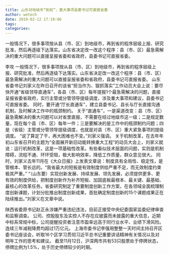 ```yaml
---
title: 山东对地级市“削权”，重大事项县委书记可直报省委
author: wetech
date: 2019-02-12 17:10:06
tags: 
categories: 
---
```

一般情况下，很多事项按从县（市、区）到地级市，再到省的程序层级上报、研究批准，然后再逐级下达落实。山东省决定改一改这个程序：县（市、区）最急需解决的重大问题可以直接呈报省委和省政府，县委书记可直报省委。
<!-- more -->
李攻
一般情况下，很多事项按从县（市、区）到地级市，再到省的程序层级上报、研究批准，然后再逐级下达落实。山东省决定改一改这个程序：县（市、区）最急需解决的重大问题可以直接呈报省委和省政府，县委书记可直报省委。
山东省委书记刘家义在昨日召开的该省“担当作为、狠抓落实”工作动员大会上说：要尽快开通“省级领导直通车”，各县（市、区）每年提报1个最急需解决的问题，直接呈报省委省政府，实行主管或分管领导提级调度，涉及重大事项和建议，县委书记可直报省委。
同时，要开通“厅长直通车”，建立县委书记、县长与厅长直接沟通机制，及时解决工作中的瓶颈制约。
关于“直通车”，一是渠道改变：县（市、区）最急需解决的重大问题可以对省里直报，不需要在经过地级市这一级；二是规定数量，现在每个县（市、区）每年一件；三是要解决的是工作中的瓶颈制约问题；四是（省级）主管或分管领导提级调度，也就是对县（市、区）重大紧急事项的提级调度。
“说了算定了干，再大困难也不变。”刘家义强调。
关于机制改革，在去年年初山东省召开的主题为“全面展开新旧动能转换重大工程”的动员大会上，刘家义就说：运行机制改革，这是一项基础性改革。有些看似技术层面的问题，实则是机制障碍，流程不通、环环受阻，极大影响效率，降低工作质量，群众意见很大。
同时，刘家义去年11月在《大众日报》上发表文章说：制度具有全局性、稳定性，是管根本、管长远的。“我省最大的短板是有效制度供给严重不足，而无效制度约束极其严重。”
“（山东要）实现创新发展、持续发展、领先发展，必须提供更多、更有效的制度供给，把制度创新作为补齐短板、加固底板最根本、最关键、最基础、最核心的改革任务。省委研究制定了重要制度创新工作方案，在各领域全面梳理制度创新课题，计划分批推出制度创新成果，首批确定制度创新的15个课题成果正在陆续推出。”刘家义在文章中说。
 
 
陕西省委原书记赵正永涉嫌严重违纪违法，目前正接受中央纪委国家监委纪律审查和监察调查。
公司、控股股东及实控人不存在应披露而未披露的重大信息，近期中标系常规中标，公司提醒投资者注意市盈率远高于同行业水平、业绩下滑风险。
连续三年减税降费均超过1万亿元。
上海市委书记李强用整整一天时间主持召开区委书记座谈会，听取16个区学习贯彻习近平总书记重要讲话精神有关情况以及对明年工作的思考和建议。
截至11月12日，沪深两市共有53只股票处于停牌状态，停牌比例为1.5%，处于历史停牌较少的时期。
